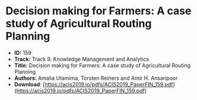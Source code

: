 # Decision making for Farmers: A case study of Agricultural Routing Planning

- **ID:** 159
- **Track:** Track 9. Knowledge Management and Analytics
- **Title:** Decision making for Farmers: A case study of Agricultural Routing Planning
- **Authors:** Amalia Utamima, Torsten Reiners and Amir H. Ansaripoor
- **Download**: [https://acis2019.io/pdfs/ACIS2019_PaperFIN_159.pdf](https://acis2019.io/pdfs/ACIS2019_PaperFIN_159.pdf)